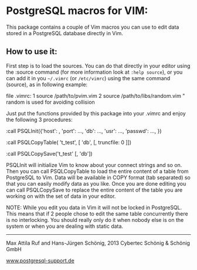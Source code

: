 PostgreSQL macros for VIM:
==========================

This package contains a couple of Vim macros you can use to edit data stored in
a PostgreSQL database directly in Vim.


How to use it:
--------------

First step is to load the sources. You can do that directly in your editor using
the :source command (for more information look at `:help source`), or you can add
it in you `~/.vimrc` (or `/etc/vimrc`) using the same command (source), as in
following example:

file .vimrc:
1 source /path/to/pvim.vim
2 source /path/to/libs/random.vim " random is used for avoiding collision

Just put the functions provided by this package into your .vimrc and enjoy the
following 3 procedures:

:call PSQLInit({'host': <host>, 'port': …, 'db': …, 'usr': …, 'passwd': …, })  

:call PSQLCopyTable( 't_test', [ 'db', [, truncfile: 0 ]])  

:call PSQLCopySave('t_test' [, 'db'])  

PSQLInit will initialize Vim to know about your connect strings and so on.
Then you can call PSQLCopyTable to load the entire content of a table from
PostgreSQL to Vim.
Data will be available in COPY format (tab separated) so that you can easily
modify data as you like.
Once you are done editing you can call PSQLCopySave to replace the entire
content of the table you are working on with the set of data in your editor.

NOTE: While you edit you data in Vim it will not be locked in PostgreSQL. This
means that if 2 people chose to edit the same table concurrently there is no
interlocking. You should really only do it when nobody else is on the system or
when you are dealing with static data.

-----------------------------------------------------------------------------
Max Attila Ruf and Hans-Jürgen Schönig, 2013
Cybertec Schönig & Schönig GmbH

www.postgresql-support.de
